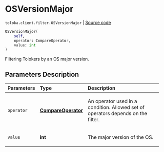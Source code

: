 # OSVersionMajor
`toloka.client.filter.OSVersionMajor` | [Source code](https://github.com/Toloka/toloka-kit/blob/v1.1.3/src/client/filter.py#L600)

```python
OSVersionMajor(
    self,
    operator: CompareOperator,
    value: int
)
```

Filtering Tolokers by an OS major version.

## Parameters Description

| Parameters | Type | Description |
| :----------| :----| :-----------|
`operator`|**[CompareOperator](toloka.client.primitives.operators.CompareOperator.md)**|<p>An operator used in a condition. Allowed set of operators depends on the filter.</p>
`value`|**int**|<p>The major version of the OS.</p>
